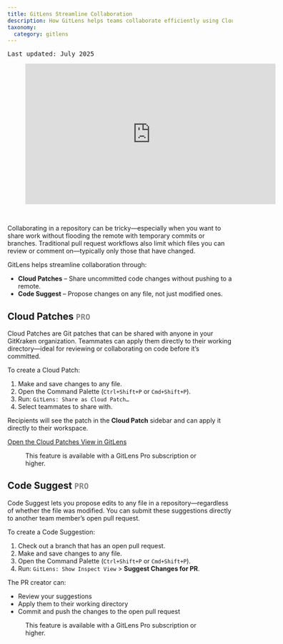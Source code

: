 ```yaml
---
title: GitLens Streamline Collaboration
description: How GitLens helps teams collaborate efficiently using Cloud Patches and Code Suggest.
taxonomy:
  category: gitlens
---
```

<kbd>Last updated: July 2025</kbd>

<figure class='embed-container embed-container--16-9'>
  <iframe width='560' height='315' src='https://www.youtube.com/embed/ljKEzaCMEow?si=YFf7oME8PG926kET' frameborder='0' allowfullscreen title="GitLens Streamline Collaboration video overview"></iframe>
</figure>

&nbsp;

Collaborating in a repository can be tricky—especially when you want to share work without flooding the remote with temporary commits or branches. Traditional pull request workflows also limit which files you can review or comment on—typically only those that have changed.

GitLens helps streamline collaboration through:

- **Cloud Patches** – Share uncommitted code changes without pushing to a remote.
- **Code Suggest** – Propose changes on any file, not just modified ones.

## Cloud Patches <span style="color: #888;">`PRO`</span>

Cloud Patches are Git patches that can be shared with anyone in your GitKraken organization. Teammates can apply them directly to their working directory—ideal for reviewing or collaborating on code before it’s committed.

To create a Cloud Patch:

1. Make and save changes to any file.
2. Open the Command Palette (`Ctrl+Shift+P` or `Cmd+Shift+P`).
3. Run: `GitLens: Share as Cloud Patch…`
4. Select teammates to share with.

Recipients will see the patch in the **Cloud Patch** sidebar and can apply it directly to their workspace.

[Open the Cloud Patches View in GitLens](vscode://eamodio.gitlens/link/command/cloud-patches)

<figure class='callout callout--warning'>
  <p>This feature is available with a GitLens Pro subscription or higher.</p>
</figure>


## Code Suggest <span style="color: #888;">`PRO`</span>

Code Suggest lets you propose edits to any file in a repository—regardless of whether the file was modified. You can submit these suggestions directly to another team member’s open pull request.

To create a Code Suggestion:

1. Check out a branch that has an open pull request.
2. Make and save changes to any file.
3. Open the Command Palette (`Ctrl+Shift+P` or `Cmd+Shift+P`).
4. Run: `GitLens: Show Inspect View` > **Suggest Changes for PR**.

The PR creator can:

- Review your suggestions
- Apply them to their working directory
- Commit and push the changes to the open pull request

<figure class='callout callout--warning'>
  <p>This feature is available with a GitLens Pro subscription or higher.</p>
</figure>

